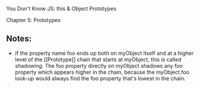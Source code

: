 You Don't Know JS: this & Object Prototypes

Chapter 5: Prototypes



Notes:
--------------------------------------------------------------------------------


* If the property name foo ends up both on myObject itself and at a higher level
of the [[Prototype]] chain that starts at myObject, this is called shadowing.
The foo property directly on myObject shadows any foo property which appears
higher in the chain, because the myObject.foo look-up would always find the foo
property that's lowest in the chain.
